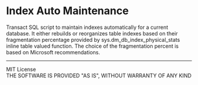 # Index Auto Maintenance
Transact SQL script to maintain indexes automatically for a current database. It either rebuilds or reorganizes table indexes based on their fragmentation percentage provided by sys.dm_db_index_physical_stats inline table valued function. 
The choice of the fragmentation percent is based on Microsoft recommendations.

----
MIT License <br>
THE SOFTWARE IS PROVIDED "AS IS", WITHOUT WARRANTY OF ANY KIND
